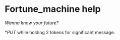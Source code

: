 # Fortune_machine help

*Wanna know your future?*

**PUT* while holding 2 tokens for significant message.
